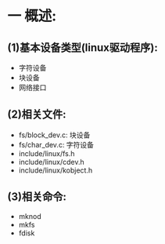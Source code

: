 # 一 概述:
## (1)基本设备类型(linux驱动程序):
- 字符设备
- 块设备
- 网络接口

## (2)相关文件:
- fs/block_dev.c: 块设备
- fs/char_dev.c: 字符设备
- include/linux/fs.h
- include/linux/cdev.h
- include/linux/kobject.h

## (3)相关命令:
- mknod
- mkfs
- fdisk
